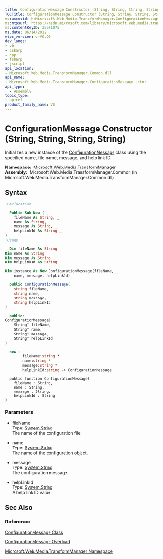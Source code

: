 ```yaml
---
title: ConfigurationMessage Constructor (String, String, String, String) (Microsoft.Web.Media.TransformManager)
TOCTitle: ConfigurationMessage Constructor (String, String, String, String)
ms:assetid: M:Microsoft.Web.Media.TransformManager.ConfigurationMessage.#ctor(System.String,System.String,System.String,System.String)
ms:mtpsurl: https://msdn.microsoft.com/library/microsoft.web.media.transformmanager.configurationmessage.configurationmessage(v=VS.90)
ms:contentKeyID: 35521075
ms.date: 06/14/2012
mtps_version: v=VS.90
dev_langs:
- vb
- csharp
- cpp
- fsharp
- jscript
api_location:
- Microsoft.Web.Media.TransformManager.Common.dll
api_name:
- Microsoft.Web.Media.TransformManager.ConfigurationMessage..ctor
api_type:
  - Assembly
topic_type:
- apiref
product_family_name: VS
---
```


# ConfigurationMessage Constructor (String, String, String, String)

Initializes a new instance of the [ConfigurationMessage](configurationmessage-class-microsoft-web-media-transformmanager.md) class using the specified name, file name, message, and help link ID.

**Namespace:**  [Microsoft.Web.Media.TransformManager](microsoft-web-media-transformmanager-namespace.md)  
**Assembly:**  Microsoft.Web.Media.TransformManager.Common (in Microsoft.Web.Media.TransformManager.Common.dll)

## Syntax

```vb
'Declaration

  Public Sub New ( _
    fileName As String, _
    name As String, _
    message As String, _
    helpLinkId As String _
)
'Usage

  Dim fileName As String
Dim name As String
Dim message As String
Dim helpLinkId As String

Dim instance As New ConfigurationMessage(fileName, _
    name, message, helpLinkId)
```

```csharp
  public ConfigurationMessage(
    string fileName,
    string name,
    string message,
    string helpLinkId
)
```

```cpp
  public:
ConfigurationMessage(
    String^ fileName, 
    String^ name, 
    String^ message, 
    String^ helpLinkId
)
```

``` fsharp
  new : 
        fileName:string * 
        name:string * 
        message:string * 
        helpLinkId:string -> ConfigurationMessage
```

```jscript
  public function ConfigurationMessage(
    fileName : String, 
    name : String, 
    message : String, 
    helpLinkId : String
)
```

### Parameters

  - fileName  
    Type: [System.String](https://msdn.microsoft.com/library/s1wwdcbf)  
    The name of the configuration file.  

<!-- end list -->

  - name  
    Type: [System.String](https://msdn.microsoft.com/library/s1wwdcbf)  
    The name of the configuration object.  

<!-- end list -->

  - message  
    Type: [System.String](https://msdn.microsoft.com/library/s1wwdcbf)  
    The configuration message.  

<!-- end list -->

  - helpLinkId  
    Type: [System.String](https://msdn.microsoft.com/library/s1wwdcbf)  
    A help link ID value.  

## See Also

### Reference

[ConfigurationMessage Class](configurationmessage-class-microsoft-web-media-transformmanager.md)

[ConfigurationMessage Overload](configurationmessage-constructor-microsoft-web-media-transformmanager.md)

[Microsoft.Web.Media.TransformManager Namespace](microsoft-web-media-transformmanager-namespace.md)

